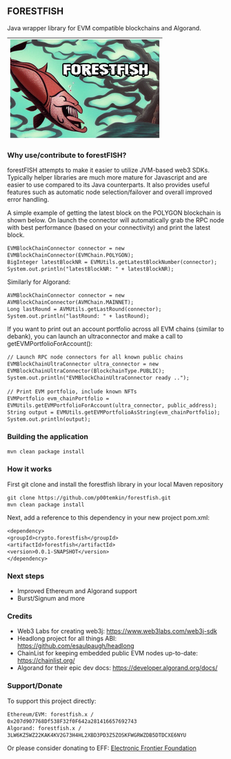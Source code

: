 ## FORESTFISH

Java wrapper library for EVM compatible blockchains and Algorand.

| ![alt text](https://github.com/p00temkin/forestfish/blob/master/img/forestfishto.png?raw=true) |
| :--: |

### Why use/contribute to forestFISH?

forestFISH attempts to make it easier to utilize JVM-based web3 SDKs. Typically helper libraries are much more mature for Javascript and are easier to use compared to its Java counterparts. It also provides useful features such as automatic node selection/failover and overall improved error handling.

A simple example of getting the latest block on the POLYGON blockchain is shown below. On launch the connector will automatically grab the RPC node with best performance (based on your connectivity) and print the latest block.

   ```
   EVMBlockChainConnector connector = new EVMBlockChainConnector(EVMChain.POLYGON);
   BigInteger latestBlockNR = EVMUtils.getLatestBlockNumber(connector);
   System.out.println("latestBlockNR: " + latestBlockNR);
   ```

Similarly for Algorand:

   ```
   AVMBlockChainConnector connector = new AVMBlockChainConnector(AVMChain.MAINNET);
   Long lastRound = AVMUtils.getLastRound(connector);
   System.out.println("lastRound: " + lastRound);
   ```
   
If you want to print out an account portfolio across all EVM chains (similar to debank), you can launch an ultraconnector and make a call to getEVMPortfolioForAccount():

   ```
  // Launch RPC node connectors for all known public chains
  EVMBlockChainUltraConnector ultra_connector = new EVMBlockChainUltraConnector(BlockchainType.PUBLIC);
  System.out.println("EVMBlockChainUltraConnector ready .."); 

  // Print EVM portfolio, include known NFTs
  EVMPortfolio evm_chainPortfolio = EVMUtils.getEVMPortfolioForAccount(ultra_connector, public_address);
  String output = EVMUtils.getEVMPortfolioAsString(evm_chainPortfolio);
  System.out.println(output);
   ```

### Building the application

   ```
   mvn clean package install
   ```

### How it works

First git clone and install the forestfish library in your local Maven repository

   ```
   git clone https://github.com/p00temkin/forestfish.git
   mvn clean package install
   ```

Next, add a reference to this dependency in your new project pom.xml:

   ```
  <dependency>
   <groupId>crypto.forestfish</groupId>
   <artifactId>forestfish</artifactId>
   <version>0.0.1-SNAPSHOT</version>
  </dependency>
   ```
   
### Next steps
- Improved Ethereum and Algorand support
- Burst/Signum and more

### Credits
- Web3 Labs for creating web3j: https://www.web3labs.com/web3j-sdk
- Headlong project for all things ABI: https://github.com/esaulpaugh/headlong
- ChainList for keeping embedded public EVM nodes up-to-date: https://chainlist.org/
- Algorand for their epic dev docs: https://developer.algorand.org/docs/

### Support/Donate

To support this project directly:

   ```
   Ethereum/EVM: forestfish.x / 0x207d907768Df538F32f0F642a281416657692743
   Algorand: forestfish.x / 3LW6KZ5WZ22KAK4KV2G73H4HL2XBD3PD3Z5ZOSKFWGRWZDB5DTDCXE6NYU
   ```

Or please consider donating to EFF:
[Electronic Frontier Foundation](https://supporters.eff.org/donate)
